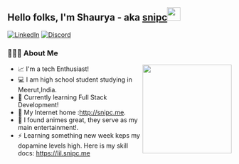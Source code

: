 ## Hello folks, I'm Shaurya - aka [snipc](https://github.com/realsnipc)<img src="https://raw.githubusercontent.com/iampavangandhi/iampavangandhi/master/gifs/Hi.gif" width="30px"></h2>


[![LinkedIn](https://img.shields.io/badge/linkedin-%230077B5.svg?&style=for-the-badge&logo=linkedin&logoColor=white)](https://www.linkedin.com/in/realshaurya)
[![Discord](https://img.shields.io/badge/Discord-%235865F2.svg?style=for-the-badge&logo=discord&logoColor=white)](https://discord.com/users/1019641343875760350)

### 👨🏻‍💻 About Me

<img align='right' src='https://user-images.githubusercontent.com/5713670/87202985-820dcb80-c2b6-11ea-9f56-7ec461c497c3.gif' width='200"'>

- 📈 I'm a tech Enthusiast!
- 💻 I am high school student studying in Meerut,India.
- 🔭 Currently learning Full Stack Development!
- 🌱 My Internet home :http://snipc.me.
- 🥅 I found animes great, they serve as my main entertainment!.
- ⚡ Learning something new week keps my dopamine levels high. Here is my skill docs: https://lil.snipc.me